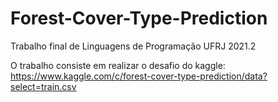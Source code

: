 # Forest-Cover-Type-Prediction
Trabalho final de Linguagens de Programação UFRJ 2021.2

O trabalho consiste em realizar o desafio do kaggle:
https://www.kaggle.com/c/forest-cover-type-prediction/data?select=train.csv
